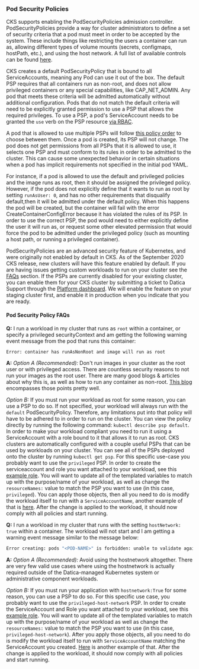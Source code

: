 ### Pod Security Policies
CKS supports enabling the PodSecurityPolicies admission controller. PodSecurityPolicies provide a way for cluster administrators to define a set of security criteria that a pod must meet in order to be accepted by the system. These include things like restricting the users a container can run as, allowing different types of volume mounts (secrets, configmaps, hostPath, etc.), and using the host network. A full list of available controls can be found [here](https://kubernetes.io/docs/concepts/policy/pod-security-policy/#what-is-a-pod-security-policy).

CKS creates a default PodSecurityPolicy that is bound to all ServiceAccounts, meaning any Pod can use it out of the box. The default PSP requires that all containers run as non-root, and does not allow privileged containers or any special capabilities, like CAP_NET_ADMIN. Any pod that meets these criteria will be admitted automatically without additional configuration. Pods that do not match the default criteria will need to be explicitly granted permission to use a PSP that allows the required privileges. To use a PSP, a pod's ServiceAccount needs to be granted the `use` verb on the PSP resource [via RBAC](https://kubernetes.io/docs/concepts/policy/pod-security-policy/#via-rbac).

A pod that is allowed to use multiple PSPs will follow [this policy order](https://kubernetes.io/docs/concepts/policy/pod-security-policy/#policy-order) to choose between them. Once a pod is created, its PSP will not change. The pod does not get permissions from all PSPs that it is allowed to use, it selects one PSP and must conform to its rules in order to be admitted to the cluster. This can cause some unexpected behavior in certain situations when a pod has implicit requirements not specified in the initial pod YAML.

For instance, if a pod is allowed to use the default and privileged policies and the image runs as root, then it should be assigned the privileged policy. However, if the pod does not explicitly define that it wants to run as root by setting `runAsUser: 0`, and has no other requirements that disqualify default,then it will be admitted under the default policy. When this happens the pod will be created, but the container will fail with the error CreateContainerConfigError because it has violated the rules of its PSP. In order to use the correct PSP, the pod would need to either explicitly define the user it will run as, or request some other elevated permission that would force the pod to be admitted under the privileged policy (such as mounting a host path, or running a privileged container).

PodSecurityPolicies are an advanced security feature of Kubernetes, and were originally not enabled by default in CKS. As of the September 2020 CKS release, new clusters will have this feature enabled by default. If you are having issues getting custom workloads to run on your cluster see the [FAQs](#pod-security-policy-faqs) section. If the PSPs are currently disabled for your existing cluster, you can enable them for your CKS cluster by submitting a ticket to Datica Support through the [Platform dashboard](https://product.datica.com). We will enable the feature on your staging cluster first, and enable it in production when you indicate that you are ready.

#### Pod Security Policy FAQs

**Q:** I run a workload in my cluster that runs as `root` within a container, or specify a privileged securityContext and am getting the following warning event message from the pod that runs this container:

```bash
Error: container has runAsNonRoot and image will run as root
```

**A:**
*Option A (Recommended):*
Don't run images in your cluster as the root user or with privileged access. There are countless security reasons to not run your images as the root user. There are many good blogs & articles about why this is, as well as how to run any container as non-root. [This blog](https://americanexpress.io/do-not-run-dockerized-applications-as-root/) encompasses those points pretty well.

*Option B:*
If you must run your workload as root for some reason, you can use a PSP to do so. If not specified, your workload will always run with the `default` PodSecurityPolicy. Therefore, any limitations put into that policy will have to be adhered to in order to run on the cluster. You can view the policy directly by running the following command: `kubectl describe psp default`. In order to make your workload compliant you need to run it using a ServiceAccount with a role bound to it that allows it to run as root. CKS clusters are automatically configured with a couple useful PSPs that can be used by workloads on your cluster. You can see all of the PSPs deployed onto the cluster by running `kubectl get psp`. For this specific use-case you probably want to use the `privileged` PSP. In order to create the serviceaccount and role you want attached to your workload, see this [example role](https://github.com/daticahealth/k8s-example/blob/master/templates/role.yaml). You will want to update all of the templated variables to match up with the purpose/name of your workload, as well as change the `resourceNames:` value to match the PSP you want to use (in this case, `privileged`). You can apply those objects, then all you need to do is modify the workload itself to run with a `ServiceAccountName`, another example of that is [here](https://github.com/daticahealth/k8s-example/blob/master/templates/deployment.yaml#L33). After the change is applied to the workload, it should now comply with all policies and start running.

**Q:** I run a workload in my cluster that runs with the setting `hostNetwork: true` within a container. The workload will not start and I am getting a warning event message similar to the message below:

```bash
Error creating: pods "<POD-NAME>" is forbidden: unable to validate against any pod security policy: [spec.securityContext.hostNetwork: Invalid value: true: Host network is not allowed to be used spec.containers[0].hostPort: Invalid value: <PORT>: Host port <PORT> is not allowed to be used. Allowed ports: []]
```

**A:**
*Option A (Recommended):*
Avoid using the hostnetwork altogether. There are very few valid use cases where using the hostnetwork is actually required outside of the Datica-managed Kubernetes system or administrative component workloads.

*Option B:*
If you must run your application with `hostnetwork:True` for some reason, you can use a PSP to do so. For this specific use case, you probably want to use the `privileged-host-network` PSP. In order to create the ServiceAccount and Role you want attached to your workload, see this [example role](https://github.com/daticahealth/k8s-example/blob/master/templates/role.yaml). You will want to update all of the templated variables to match up with the purpose/name of your workload as well as change the `resourceNames:` value to match the PSP you want to use (in this case, `privileged-host-network`). After you apply those objects, all you need to do is modify the workload itself to run with `ServiceAccountName` matching the ServiceAccount you created. [Here](https://github.com/daticahealth/k8s-example/blob/master/templates/deployment.yaml#L33) is another example of that. After the change is applied to the workload, it should now comply with all policies and start running.
